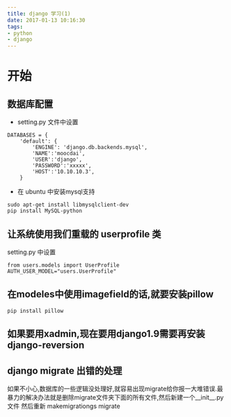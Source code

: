 ```yaml
---
title: django 学习(1)
date: 2017-01-13 10:16:30
tags:
- python
- django
---
```

# 开始

## 数据库配置
- setting.py 文件中设置
```
DATABASES = {
    'default': {
        'ENGINE': 'django.db.backends.mysql',
        'NAME':'moocdai',
        'USER':'django',
        'PASSWORD':'xxxxx',
        'HOST':'10.10.10.3',
    }
```
- 在 ubuntu 中安装mysql支持
```
sudo apt-get install libmysqlclient-dev
pip install MySQL-python
```

## 让系统使用我们重载的 userprofile 类
setting.py 中设置
```
from users.models import UserProfile
AUTH_USER_MODEL="users.UserProfile"
```

## 在modeles中使用imagefield的话,就要安装pillow
`pip install pillow`
## 如果要用xadmin,现在要用django1.9需要再安装 django-reversion

## django migrate 出错的处理

如果不小心,数据库的一些逻辑没处理好,就容易出现migrate给你报一大堆错误.最暴力的解决办法就是删除migrate文件夹下面的所有文件,然后新建一个__init__.py 文件
然后重新 makemigrationgs  migrate
